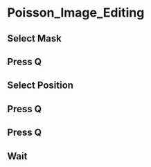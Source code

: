 # Poisson_Image_Editing


## Select Mask

## Press Q

## Select Position

## Press Q

## Press Q

## Wait

